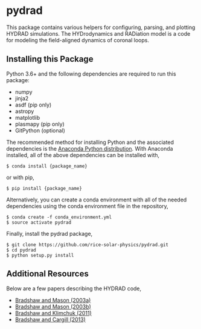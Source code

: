 # pydrad
This package contains various helpers for configuring, parsing, and plotting HYDRAD simulations. The HYDrodynamics and RADiation model is a code for modeling the field-aligned dynamics of coronal loops.

## Installing this Package
Python 3.6+ and the following dependencies are required to run this package:

* numpy
* jinja2
* asdf (pip only)
* astropy
* matplotlib
* plasmapy (pip only)
* GitPython (optional)

The recommended method for installing Python and the associated dependencies is the [Anaconda Python distribution](https://www.anaconda.com/download/). With Anaconda installed, all of the above dependencies can be installed with,
```shell
$ conda install {package_name}
```
or with pip,
```shell
$ pip install {package_name}
```
Alternatively, you can create a conda environment with all of the needed dependencies using the conda environment file in the repository,
```shell
$ conda create -f conda_environment.yml
$ source activate pydrad
```
Finally, install the pydrad package,
```shell
$ git clone https://github.com/rice-solar-physics/pydrad.git
$ cd pydrad
$ python setup.py install
```

## Additional Resources
Below are a few papers describing the HYDRAD code,

* [Bradshaw and Mason (2003a)](http://adsabs.harvard.edu/abs/2003A%26A...401..699B)
* [Bradshaw and Mason (2003b)](http://adsabs.harvard.edu/abs/2003A%26A...407.1127B)
* [Bradshaw and Klimchuk (2011)](http://adsabs.harvard.edu/abs/2011ApJS..194...26B)
* [Bradshaw and Cargill (2013)](http://adsabs.harvard.edu/abs/2013ApJ...770...12B)
